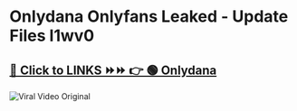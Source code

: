 
 # Onlydana Onlyfans Leaked - Update Files l1wv0

## <h2><a href="https://clipsfans.com/Onlydana&ref=git">🔗 Click to LINKS ⏩⏩ 👉 🟢 Onlydana </a></h2>

<a href="https://clipsfans.com/Onlydana&ref=git" rel="nofollow" data-target="animated-image.originalLink"><img src="https://i.ibb.co.com/xMMVF88/686577567.gif" alt="Viral Video Original" style="max-width: 100%; display: inline-block;" data-target="animated-image.originalImage"></a>

